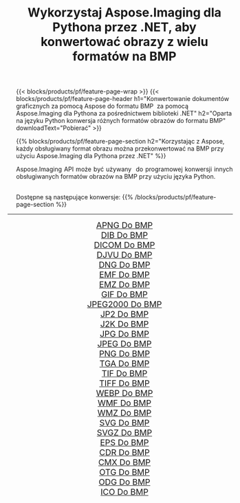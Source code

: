﻿---
title: Wykorzystaj Aspose.Imaging dla Pythona przez .NET, aby konwertować obrazy z wielu formatów na BMP 
weight: 3920
url: /pl/python-net/conversion/to/bmp 
lang: pl
langdirlevel: 2
locales: zh-hans,ja,it,ru,de,es,fr,nl,id,lt,pl,pt,vi,tr,ko,zh-hant,ar,hi,th,sv,cs,uk,he
description: Możesz użyć Aspose.Imaging dla Pythona za pośrednictwem biblioteki .NET, aby przekonwertować z różnych formatów na BMP
---

{{< blocks/products/pf/feature-page-wrap >}}
{{< blocks/products/pf/feature-page-header h1="Konwertowanie dokumentów graficznych za pomocą Aspose do formatu BMP  za pomocą Aspose.Imaging dla Pythona za pośrednictwem biblioteki .NET" h2="Oparta na języku Python konwersja różnych formatów obrazów do formatu BMP" downloadText="Pobierać" >}}


{{% blocks/products/pf/feature-page-section  h2="Korzystając z Aspose, każdy obsługiwany format obrazu można przekonwertować na BMP przy użyciu Aspose.Imaging dla Pythona przez .NET" %}}
<p align=justify>Aspose.Imaging API może być używany  do programowej konwersji innych obsługiwanych formatów obrazów na BMP przy użyciu języka Python.</p>
<br/>
Dostępne są następujące konwersje:
{{% /blocks/products/pf/feature-page-section %}}
<div class="container-fluid productfamilypage bg-gray">
    <div class="convertypes bg-gray agp-content section">
        <div class="container">
		<hr style="margin-left:-20px;"/>
		<div class="row other-converters" style="gap: 10px;font-size: 19px;text-align:center;">
		    <div class='col-md-2 other-converter remove-lp remove-rp'><a href="/imaging/pl/python-net/conversion/apng-to-bmp" style="padding:15px;">APNG Do BMP</a></div>
<div class='col-md-2 other-converter remove-lp remove-rp'><a href="/imaging/pl/python-net/conversion/dib-to-bmp" style="padding:15px;">DIB Do BMP</a></div>
<div class='col-md-2 other-converter remove-lp remove-rp'><a href="/imaging/pl/python-net/conversion/dicom-to-bmp" style="padding:15px;">DICOM Do BMP</a></div>
<div class='col-md-2 other-converter remove-lp remove-rp'><a href="/imaging/pl/python-net/conversion/djvu-to-bmp" style="padding:15px;">DJVU Do BMP</a></div>
<div class='col-md-2 other-converter remove-lp remove-rp'><a href="/imaging/pl/python-net/conversion/dng-to-bmp" style="padding:15px;">DNG Do BMP</a></div>
<div class='col-md-2 other-converter remove-lp remove-rp'><a href="/imaging/pl/python-net/conversion/emf-to-bmp" style="padding:15px;">EMF Do BMP</a></div>
<div class='col-md-2 other-converter remove-lp remove-rp'><a href="/imaging/pl/python-net/conversion/emz-to-bmp" style="padding:15px;">EMZ Do BMP</a></div>
<div class='col-md-2 other-converter remove-lp remove-rp'><a href="/imaging/pl/python-net/conversion/gif-to-bmp" style="padding:15px;">GIF Do BMP</a></div>
<div class='col-md-2 other-converter remove-lp remove-rp'><a href="/imaging/pl/python-net/conversion/jpeg2000-to-bmp" style="padding:15px;">JPEG2000 Do BMP</a></div>
<div class='col-md-2 other-converter remove-lp remove-rp'><a href="/imaging/pl/python-net/conversion/jp2-to-bmp" style="padding:15px;">JP2 Do BMP</a></div>
<div class='col-md-2 other-converter remove-lp remove-rp'><a href="/imaging/pl/python-net/conversion/j2k-to-bmp" style="padding:15px;">J2K Do BMP</a></div>
<div class='col-md-2 other-converter remove-lp remove-rp'><a href="/imaging/pl/python-net/conversion/jpg-to-bmp" style="padding:15px;">JPG Do BMP</a></div>
<div class='col-md-2 other-converter remove-lp remove-rp'><a href="/imaging/pl/python-net/conversion/jpeg-to-bmp" style="padding:15px;">JPEG Do BMP</a></div>
<div class='col-md-2 other-converter remove-lp remove-rp'><a href="/imaging/pl/python-net/conversion/png-to-bmp" style="padding:15px;">PNG Do BMP</a></div>
<div class='col-md-2 other-converter remove-lp remove-rp'><a href="/imaging/pl/python-net/conversion/tga-to-bmp" style="padding:15px;">TGA Do BMP</a></div>
<div class='col-md-2 other-converter remove-lp remove-rp'><a href="/imaging/pl/python-net/conversion/tif-to-bmp" style="padding:15px;">TIF Do BMP</a></div>
<div class='col-md-2 other-converter remove-lp remove-rp'><a href="/imaging/pl/python-net/conversion/tiff-to-bmp" style="padding:15px;">TIFF Do BMP</a></div>
<div class='col-md-2 other-converter remove-lp remove-rp'><a href="/imaging/pl/python-net/conversion/webp-to-bmp" style="padding:15px;">WEBP Do BMP</a></div>
<div class='col-md-2 other-converter remove-lp remove-rp'><a href="/imaging/pl/python-net/conversion/wmf-to-bmp" style="padding:15px;">WMF Do BMP</a></div>
<div class='col-md-2 other-converter remove-lp remove-rp'><a href="/imaging/pl/python-net/conversion/wmz-to-bmp" style="padding:15px;">WMZ Do BMP</a></div>
<div class='col-md-2 other-converter remove-lp remove-rp'><a href="/imaging/pl/python-net/conversion/svg-to-bmp" style="padding:15px;">SVG Do BMP</a></div>
<div class='col-md-2 other-converter remove-lp remove-rp'><a href="/imaging/pl/python-net/conversion/svgz-to-bmp" style="padding:15px;">SVGZ Do BMP</a></div>
<div class='col-md-2 other-converter remove-lp remove-rp'><a href="/imaging/pl/python-net/conversion/eps-to-bmp" style="padding:15px;">EPS Do BMP</a></div>
<div class='col-md-2 other-converter remove-lp remove-rp'><a href="/imaging/pl/python-net/conversion/cdr-to-bmp" style="padding:15px;">CDR Do BMP</a></div>
<div class='col-md-2 other-converter remove-lp remove-rp'><a href="/imaging/pl/python-net/conversion/cmx-to-bmp" style="padding:15px;">CMX Do BMP</a></div>
<div class='col-md-2 other-converter remove-lp remove-rp'><a href="/imaging/pl/python-net/conversion/otg-to-bmp" style="padding:15px;">OTG Do BMP</a></div>
<div class='col-md-2 other-converter remove-lp remove-rp'><a href="/imaging/pl/python-net/conversion/odg-to-bmp" style="padding:15px;">ODG Do BMP</a></div>
<div class='col-md-2 other-converter remove-lp remove-rp'><a href="/imaging/pl/python-net/conversion/ico-to-bmp" style="padding:15px;">ICO Do BMP</a></div>
                </div>
        </div>
    </div>
</div>
<br/>


